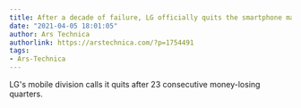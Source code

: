 ```yaml
---
title: After a decade of failure, LG officially quits the smartphone market
date: "2021-04-05 18:01:05"
author: Ars Technica
authorlink: https://arstechnica.com/?p=1754491
tags:
- Ars-Technica
---
```

LG's mobile division calls it quits after 23 consecutive money-losing quarters. 